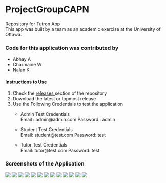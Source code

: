 # ProjectGroupCAPN
Repository for Tutron App
<br>
This app was built by a team as an academic exercise at the University of Ottawa.
<br>

<h3>Code for this application was contributed by</h3>
<p>
  <ul>
    <li>
      Abhay A
    </li>
    <li>
      Charmaine W
    </li>
    <li>
      Nalan K
    </li>
  </ul>
</p>

<h4>Instructions to Use</h4>
<p>
<ol>
  <li>
    Check the 
    <a href = "https://github.com/SEG2105-uottawa/ProjectGroupCapn/releases"> releases </a>
    section of the repository
  </li>
  <li>
    Download the latest or topmost release
  </li>
  <li>
    Use the Following Credentials to test the application
    <ul>
      <li>
        <p>
        Admin Test Credentials
        <br>
        Email : admin@admin.com
        Password : admin
        </p>
      </li>
      <li>
        <p>
          Student Test Credentials
          <br>
          Email: student@test.com
          Password: test
        </p>
      </li>
      <li>
        <p>
          Tutor Test Credentials
          <br>
          Email: tutor@test.com
          Password: test
        </p>
      </li>
    </ul>
    
    
  </li>
</ol>
</p>

<p>
  <h3>Screenshots of the Application</h3>
      <img src= 'ScreenShots/PDF of screenshots1024_1.jpg' <br>
      <img src= 'ScreenShots/PDF of screenshots1024_2.jpg' <br>
      <img src= 'ScreenShots/PDF of screenshots1024_3.jpg' <br>
      <img src= 'ScreenShots/PDF of screenshots1024_4.jpg' <br>
      <img src= 'ScreenShots/PDF of screenshots1024_5.jpg' <br>
      <img src= 'ScreenShots/PDF of screenshots1024_6.jpg' <br>
      <img src= 'ScreenShots/PDF of screenshots1024_7.jpg' <br>
      <img src= 'ScreenShots/PDF of screenshots1024_8.jpg' <br>
      <img src= 'ScreenShots/PDF of screenshots1024_9.jpg' <br>
      <img src= 'ScreenShots/PDF of screenshots1024_10.jpg' <br>
      <img src= 'ScreenShots/PDF of screenshots1024_11.jpg' <br>
      <img src= 'ScreenShots/PDF of screenshots1024_12.jpg' <br>
      <img src= 'ScreenShots/PDF of screenshots1024_13.jpg' <br>





</p>


